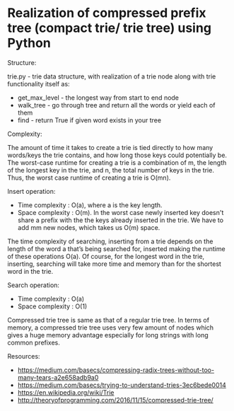 # Realization of compressed prefix tree (compact trie/ trie tree) using Python
Structure:

trie.py - trie data structure, with realization of a trie node along with trie functionality itself as:
- get_max_level - the longest way from start to end node
- walk_tree - go through tree and return all the words or yield each of them
- find - return True if given word exists in your tree

Complexity:

The amount of time it takes to create a trie is tied directly to how many words/keys the trie contains, 
and how long those keys could potentially be. The worst-case runtime for creating a trie is 
a combination of m, the length of the longest key in the trie, and n, the total number of keys in the trie. 
Thus, the worst case runtime of creating a trie is O(mn).

Insert operation:
- Time complexity : O(a), where a is the key length.
- Space complexity : O(m). In the worst case newly inserted key doesn't share a prefix 
with the the keys already inserted in the trie. We have to add mm new nodes, which takes us O(m) space.

The time complexity of searching, inserting from a trie depends on the length of the word a that’s being searched for, 
inserted making the runtime of these operations O(a). 
Of course, for the longest word in the trie, inserting, searching
will take more time and memory than for the shortest word in the trie.

Search operation:
- Time complexity : O(a)
- Space complexity : O(1)


Compressed trie tree is same as that of a regular trie tree. 
In terms of memory, a compressed trie tree uses very few amount of nodes which gives a huge memory advantage 
especially for long strings with long common prefixes.


Resources:
- https://medium.com/basecs/compressing-radix-trees-without-too-many-tears-a2e658adb9a0
- https://medium.com/basecs/trying-to-understand-tries-3ec6bede0014
- https://en.wikipedia.org/wiki/Trie
- http://theoryofprogramming.com/2016/11/15/compressed-trie-tree/
